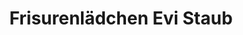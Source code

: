 ---
title: "Frisurenlädchen Evi Staub"
url: /wallhausen/frisurenlaedchen-evi-staub/
shop: Friseur
---